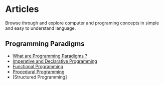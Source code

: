 # Articles

Browse through and explore computer and programing concepts in simple and easy to understand language.

## Programming Paradigms
- [What are Programming Paradigms ?](programming-paradigms/what-are-programming-paradigms.md)
- [Imperative and Declarative Programming](programming-paradigms/imperative-and-declarative-programming.md)
- [Functional Programming](programming-paradigms/functional-programming.md)
- [Procedural Programming](programming-paradigms/procedural-programming.md)
- [Structured Programming]
